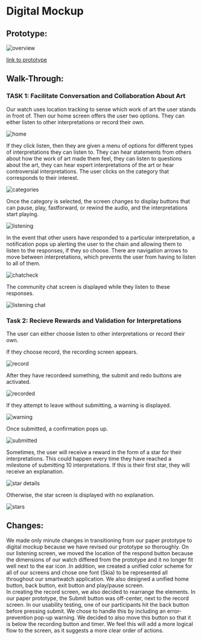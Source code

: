 # Digital Mockup 

## Prototype:

![overview](/img/DMoverview.png)

[link to prototype](https://invis.io/8EP2UUMAVG7)


## Walk-Through:
### TASK 1: Facilitate Conversation and Collaboration About Art 
Our watch uses location tracking to sense which work of art the user stands in front of. Then our home screen offers the user two options. They can either listen to other interpretations or record their own.

![home](/img/sheep_home.png)

If they click listen, then they are given a menu of options for different types of interpretations they can listen to. They can hear statements from others about how the work of art made them feel, they can listen to questions about the art, they can hear expert interpretations of the art or hear controversial interpretations. The user clicks on the category that corresponds to their interest. 

![categories](/img/sheep_categories.png)

Once the category is selected, the screen changes to display buttons that can pause, play, fastforward, or rewind the audio, and the interpretations start playing.

![listening](/img/sheep_listen.png)

In the event that other users have responded to a particular interpretation, a notification pops up alerting the user to the chain and allowing them to listen to the responses, if they so choose. There are navigation arrows to move between interpretations, which prevents the user from having to listen to all of them.

![chatcheck](/img/sheep_chatcheck.png)

The community chat screen is displayed while they listen to these responses. 

![listening chat](/img/sheep_chat.png)


### Task 2: Recieve Rewards and Validation for Interpretations 
The user can either choose listen to other interpretations or record their own.

If they choose record, the recording screen appears.

![record](/img/sheep_record.png)

After they have recordeed something, the submit and redo buttons are activated.

![recorded](/img/sheep_recorded.png)

If they attempt to leave without submitting, a warning is displayed.

![warning](/img/sheep_warning.png)

Once submitted, a confirmation pops up.

![submitted](/img/sheep_submitted.png)

Sometimes, the user will receive a reward in the form of a star for their interpretations. This could happen every time they have reached a milestone of submitting 10 interpretations. If this is their first star, they will receive an explanation.

![star details](/img/sheep_stardetails.pmg.png)

Otherwise, the star screen is displayed with no explanation.

![stars](/img/sheep_star.png)

## Changes:

We made only minute changes in transitioning from our paper prototype to digital mockup because we have revised our prototype so thoroughly. On our listening screen, we moved the location of the respond button because the dimensions of our watch differed from the prototype and it no longer fit well next to the ear icon .In addition, we created a unified color scheme for all of our screens and chose one font (Skia) to be represented all throughout our smartwatch application. We also designed a unified home button, back button, exit button and play/pause screen.	
In creating the record screen, we also decided to rearrange the elements. In our paper prototype, the Submit button was off-center, next to the record screen. In our usability testing, one of our participants hit the back button before pressing submit. We chose to handle this by including an error-prevention pop-up warning. We decided to also move this button so that it is below the recording button and timer. We feel this will add a more logical flow to the screen, as it suggests a more clear order of actions.
